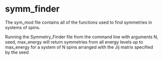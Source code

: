 # symm_finder
The sym_mod file contains all of the functions used to find symmetries in systems of spins.

Running the Symmetry_Finder file from the command line with arguments N, seed, max_energy will return symmetries from all energy levels up to max_energy for a system of N spins arranged with the Jij matrix specified by the seed
